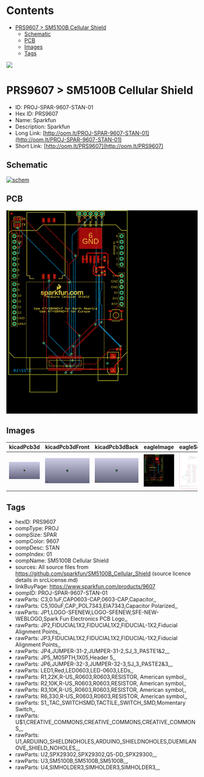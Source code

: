 



Contents
========

* [PRS9607 > SM5100B Cellular Shield](#prs9607--sm5100b-cellular-shield)
	* [Schematic](#schematic)
	* [PCB](#pcb)
	* [Images](#images)
	* [Tags](#tags)
  
![][im]
# PRS9607 > SM5100B Cellular Shield

- ID: PROJ-SPAR-9607-STAN-01
- Hex ID: PRS9607
- Name: Sparkfun
- Description: Sparkfun
- Long Link: [http://oom.lt/PROJ-SPAR-9607-STAN-01](http://oom.lt/PROJ-SPAR-9607-STAN-01)
- Short Link: [http://oom.lt/PRS9607](http://oom.lt/PRS9607)

## Schematic
  
[![schem](eagleSchemImage.png)](eagleSchemImage.png)
## PCB
  
[![pcb](eagleImage.png)](eagleImage.png)
## Images
  
  

|kicadPcb3d|kicadPcb3dFront|kicadPcb3dBack|eagleImage|eagleSchemImage|
| :---: | :---: | :---: | :---: | :---: |
|[![kicadPcb3d](kicadPcb3d_140.png)](kicadPcb3d.png)|[![kicadPcb3dFront](kicadPcb3dFront_140.png)](kicadPcb3dFront.png)|[![kicadPcb3dBack](kicadPcb3dBack_140.png)](kicadPcb3dBack.png)|[![eagleImage](eagleImage_140.png)](eagleImage.png)|[![eagleSchemImage](eagleSchemImage_140.png)](eagleSchemImage.png)|

## Tags

- hexID: PRS9607
- oompType: PROJ
- oompSize: SPAR
- oompColor: 9607
- oompDesc: STAN
- oompIndex: 01
- oompName: SM5100B Cellular Shield
- sources: All source files from https://github.com/sparkfun/SM5100B_Cellular_Shield (source licence details in srcLicense.md)
- linkBuyPage: https://www.sparkfun.com/products/9607
- oompID: PROJ-SPAR-9607-STAN-01
- rawParts: C3,0.1uF,CAP0603-CAP,0603-CAP,Capacitor,,
- rawParts: C5,100uF,CAP_POL7343,EIA7343,Capacitor Polarized,,
- rawParts: JP1,LOGO-SFENEW,LOGO-SFENEW,SFE-NEW-WEBLOGO,Spark Fun Electronics PCB Logo,,
- rawParts: JP2,FIDUCIAL1X2,FIDUCIAL1X2,FIDUCIAL-1X2,Fiducial Alignment Points,,
- rawParts: JP3,FIDUCIAL1X2,FIDUCIAL1X2,FIDUCIAL-1X2,Fiducial Alignment Points,,
- rawParts: JP4,JUMPER-31-2,JUMPER-31-2,SJ_3_PASTE1&2,,,
- rawParts: JP5,,M05PTH,1X05,Header 5,,
- rawParts: JP6,JUMPER-32-3,JUMPER-32-3,SJ_3_PASTE2&3,,,
- rawParts: LED1,Red,LED0603,LED-0603,LEDs,,
- rawParts: R1,22K,R-US_R0603,R0603,RESISTOR, American symbol,,
- rawParts: R2,10K,R-US_R0603,R0603,RESISTOR, American symbol,,
- rawParts: R3,10K,R-US_R0603,R0603,RESISTOR, American symbol,,
- rawParts: R6,330,R-US_R0603,R0603,RESISTOR, American symbol,,
- rawParts: S1,,TAC_SWITCHSMD,TACTILE_SWITCH_SMD,Momentary Switch,,
- rawParts: U$1,CREATIVE_COMMONS,CREATIVE_COMMONS,CREATIVE_COMMONS,,,
- rawParts: U1,ARDUINO_SHIELDNOHOLES,ARDUINO_SHIELDNOHOLES,DUEMILANOVE_SHIELD_NOHOLES,,,
- rawParts: U2,SPX29302,SPX29302,Q5-DD_SPX29300,,,
- rawParts: U3,SM5100B,SM5100B,SM5100B,,,
- rawParts: U4,SIMHOLDER3,SIMHOLDER3,SIMHOLDER3,,,



[im]: kicadPcb3d_450.png
